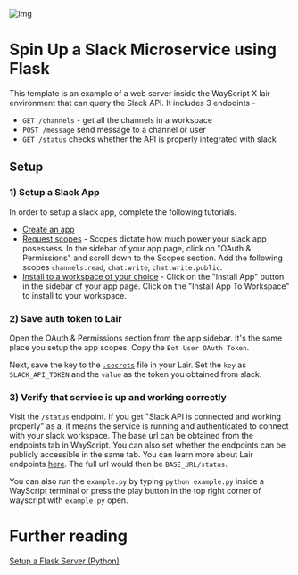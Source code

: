 ![img](https://i.ibb.co/Vgv9nf1/interface3.png)

# Spin Up a Slack Microservice using Flask

This template is an example of a web server inside the WayScript X lair environment that can query the Slack API. It includes 3 endpoints -

- `GET /channels` - get all the channels in a workspace
- `POST /message` send message to a channel or user
- `GET /status` checks whether the API is properly integrated with slack

## Setup

### 1) Setup a Slack App

In order to setup a slack app, complete the following tutorials.

- [Create an app](https://api.slack.com/authentication/basics#creating)
- [Request scopes](https://api.slack.com/authentication/basics#scopes) - Scopes dictate how much power your slack app posessess. In the sidebar of your app page, click on "OAuth & Permissions" and scroll down to the Scopes section. Add the following scopes `channels:read`, `chat:write`, `chat:write.public`.
- [Install to a workspace of your choice](https://api.slack.com/authentication/basics#installing) - Click on the "Install App" button in the sidebar of your app page. Click on the "Install App To Workspace" to install to your workspace.

### 2) Save auth token to Lair

Open the OAuth & Permissions section from the app sidebar. It's the same place you setup the app scopes. Copy the `Bot User OAuth Token`.

Next, save the key to the [`.secrets`](https://docs.wayscript.com/platform/lairs/environment-variables#example-.env-and-.secrets-files) file in your Lair. Set the `key` as `SLACK_API_TOKEN` and the `value` as the token you obtained from slack.

### 3) Verify that service is up and working correctly

Visit the `/status` endpoint. If you get "Slack API is connected and working properly" as a, it means the service is running and authenticated to connect with your slack workspace. The base url can be obtained from the endpoints tab in WayScript. You can also set whether the endpoints can be publicly accessible in the same tab. You can learn more about Lair endpoints [here](https://docs.wayscript.com/platform/lairs/endpoints). The full url would then be `BASE_URL/status`.

You can also run the `example.py` by typing `python example.py` inside a WayScript terminal or press the play button in the top right corner of wayscript with `example.py` open.

# Further reading

[Setup a Flask Server (Python)](https://docs.wayscript.com/quickstart-spin-up-server/python/host-a-flask-server)
